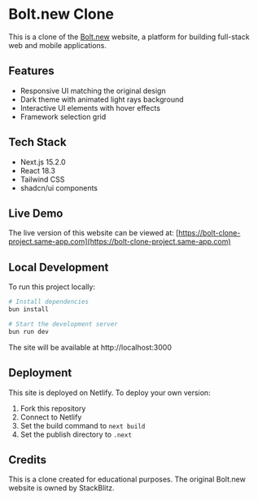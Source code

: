 # Bolt.new Clone

This is a clone of the [Bolt.new](https://bolt.new) website, a platform for building full-stack web and mobile applications.

## Features

- Responsive UI matching the original design
- Dark theme with animated light rays background
- Interactive UI elements with hover effects
- Framework selection grid

## Tech Stack

- Next.js 15.2.0
- React 18.3
- Tailwind CSS
- shadcn/ui components

## Live Demo

The live version of this website can be viewed at:
[https://bolt-clone-project.same-app.com](https://bolt-clone-project.same-app.com)

## Local Development

To run this project locally:

```bash
# Install dependencies
bun install

# Start the development server
bun run dev
```

The site will be available at http://localhost:3000

## Deployment

This site is deployed on Netlify. To deploy your own version:

1. Fork this repository
2. Connect to Netlify
3. Set the build command to `next build`
4. Set the publish directory to `.next`

## Credits

This is a clone created for educational purposes. The original Bolt.new website is owned by StackBlitz.
